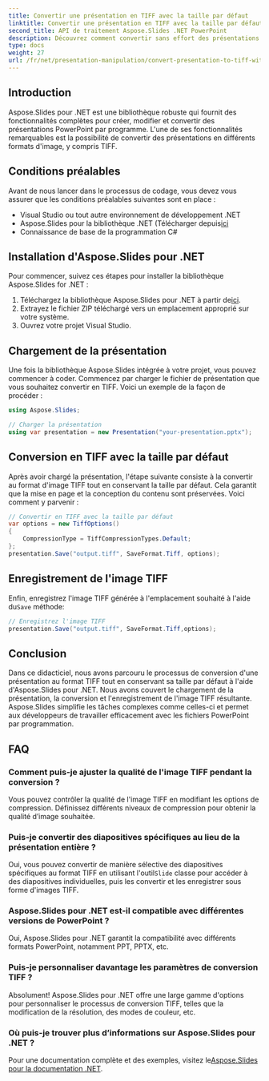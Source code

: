 ```yaml
---
title: Convertir une présentation en TIFF avec la taille par défaut
linktitle: Convertir une présentation en TIFF avec la taille par défaut
second_title: API de traitement Aspose.Slides .NET PowerPoint
description: Découvrez comment convertir sans effort des présentations en images TIFF avec leur taille par défaut à l'aide d'Aspose.Slides pour .NET.
type: docs
weight: 27
url: /fr/net/presentation-manipulation/convert-presentation-to-tiff-with-default-size/
---
```


## Introduction

Aspose.Slides pour .NET est une bibliothèque robuste qui fournit des fonctionnalités complètes pour créer, modifier et convertir des présentations PowerPoint par programme. L'une de ses fonctionnalités remarquables est la possibilité de convertir des présentations en différents formats d'image, y compris TIFF.

## Conditions préalables

Avant de nous lancer dans le processus de codage, vous devez vous assurer que les conditions préalables suivantes sont en place :

- Visual Studio ou tout autre environnement de développement .NET
-  Aspose.Slides pour la bibliothèque .NET (Télécharger depuis[ici](https://downloads.aspose.com/slides/net)
- Connaissance de base de la programmation C#

## Installation d'Aspose.Slides pour .NET

Pour commencer, suivez ces étapes pour installer la bibliothèque Aspose.Slides for .NET :

1.  Téléchargez la bibliothèque Aspose.Slides pour .NET à partir de[ici](https://downloads.aspose.com/slides/net).
2. Extrayez le fichier ZIP téléchargé vers un emplacement approprié sur votre système.
3. Ouvrez votre projet Visual Studio.

## Chargement de la présentation

Une fois la bibliothèque Aspose.Slides intégrée à votre projet, vous pouvez commencer à coder. Commencez par charger le fichier de présentation que vous souhaitez convertir en TIFF. Voici un exemple de la façon de procéder :

```csharp
using Aspose.Slides;

// Charger la présentation
using var presentation = new Presentation("your-presentation.pptx");
```

## Conversion en TIFF avec la taille par défaut

Après avoir chargé la présentation, l'étape suivante consiste à la convertir au format d'image TIFF tout en conservant la taille par défaut. Cela garantit que la mise en page et la conception du contenu sont préservées. Voici comment y parvenir :

```csharp
// Convertir en TIFF avec la taille par défaut
var options = new TiffOptions()
{
    CompressionType = TiffCompressionTypes.Default;
};
presentation.Save("output.tiff", SaveFormat.Tiff, options);
```

## Enregistrement de l'image TIFF

 Enfin, enregistrez l'image TIFF générée à l'emplacement souhaité à l'aide du`Save` méthode:

```csharp
// Enregistrez l'image TIFF
presentation.Save("output.tiff", SaveFormat.Tiff,options);
```

## Conclusion

Dans ce didacticiel, nous avons parcouru le processus de conversion d'une présentation au format TIFF tout en conservant sa taille par défaut à l'aide d'Aspose.Slides pour .NET. Nous avons couvert le chargement de la présentation, la conversion et l'enregistrement de l'image TIFF résultante. Aspose.Slides simplifie les tâches complexes comme celles-ci et permet aux développeurs de travailler efficacement avec les fichiers PowerPoint par programmation.

## FAQ

### Comment puis-je ajuster la qualité de l'image TIFF pendant la conversion ?

Vous pouvez contrôler la qualité de l'image TIFF en modifiant les options de compression. Définissez différents niveaux de compression pour obtenir la qualité d’image souhaitée.

### Puis-je convertir des diapositives spécifiques au lieu de la présentation entière ?

 Oui, vous pouvez convertir de manière sélective des diapositives spécifiques au format TIFF en utilisant l'outil`Slide` classe pour accéder à des diapositives individuelles, puis les convertir et les enregistrer sous forme d'images TIFF.

### Aspose.Slides pour .NET est-il compatible avec différentes versions de PowerPoint ?

Oui, Aspose.Slides pour .NET garantit la compatibilité avec différents formats PowerPoint, notamment PPT, PPTX, etc.

### Puis-je personnaliser davantage les paramètres de conversion TIFF ?

Absolument! Aspose.Slides pour .NET offre une large gamme d'options pour personnaliser le processus de conversion TIFF, telles que la modification de la résolution, des modes de couleur, etc.

### Où puis-je trouver plus d’informations sur Aspose.Slides pour .NET ?

 Pour une documentation complète et des exemples, visitez le[Aspose.Slides pour la documentation .NET](https://reference.aspose.com/slides/net).